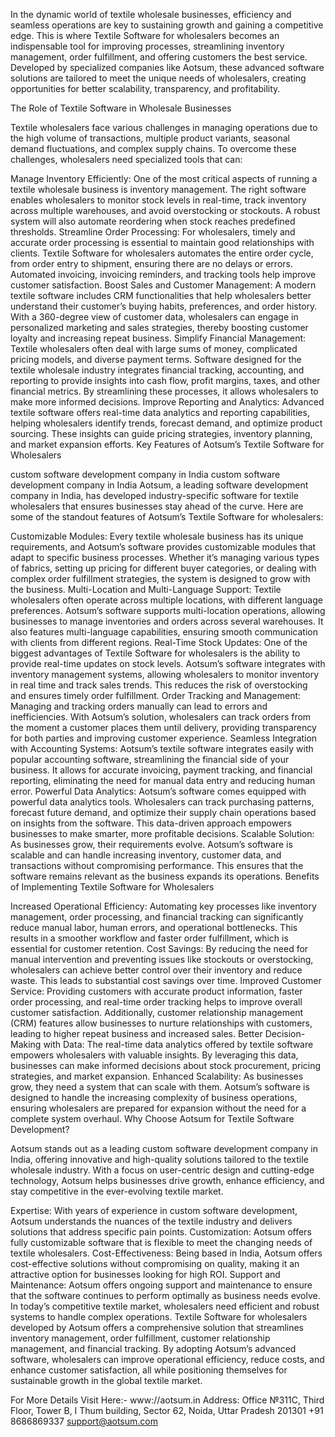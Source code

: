 In the dynamic world of textile wholesale businesses, efficiency and seamless operations are key to sustaining growth and gaining a competitive edge. This is where Textile Software for wholesalers becomes an indispensable tool for improving processes, streamlining inventory management, order fulfillment, and offering customers the best service. Developed by specialized companies like Aotsum, these advanced software solutions are tailored to meet the unique needs of wholesalers, creating opportunities for better scalability, transparency, and profitability.

The Role of Textile Software in Wholesale Businesses


Textile wholesalers face various challenges in managing operations due to the high volume of transactions, multiple product variants, seasonal demand fluctuations, and complex supply chains. To overcome these challenges, wholesalers need specialized tools that can:

Manage Inventory Efficiently: One of the most critical aspects of running a textile wholesale business is inventory management. The right software enables wholesalers to monitor stock levels in real-time, track inventory across multiple warehouses, and avoid overstocking or stockouts. A robust system will also automate reordering when stock reaches predefined thresholds.
Streamline Order Processing: For wholesalers, timely and accurate order processing is essential to maintain good relationships with clients. Textile Software for wholesalers automates the entire order cycle, from order entry to shipment, ensuring there are no delays or errors. Automated invoicing, invoicing reminders, and tracking tools help improve customer satisfaction.
Boost Sales and Customer Management: A modern textile software includes CRM functionalities that help wholesalers better understand their customer’s buying habits, preferences, and order history. With a 360-degree view of customer data, wholesalers can engage in personalized marketing and sales strategies, thereby boosting customer loyalty and increasing repeat business.
Simplify Financial Management: Textile wholesalers often deal with large sums of money, complicated pricing models, and diverse payment terms. Software designed for the textile wholesale industry integrates financial tracking, accounting, and reporting to provide insights into cash flow, profit margins, taxes, and other financial metrics. By streamlining these processes, it allows wholesalers to make more informed decisions.
Improve Reporting and Analytics: Advanced textile software offers real-time data analytics and reporting capabilities, helping wholesalers identify trends, forecast demand, and optimize product sourcing. These insights can guide pricing strategies, inventory planning, and market expansion efforts.
Key Features of Aotsum’s Textile Software for Wholesalers

custom software development company in India
custom software development company in India
Aotsum, a leading software development company in India, has developed industry-specific software for textile wholesalers that ensures businesses stay ahead of the curve. Here are some of the standout features of Aotsum’s Textile Software for wholesalers:

Customizable Modules: Every textile wholesale business has its unique requirements, and Aotsum’s software provides customizable modules that adapt to specific business processes. Whether it’s managing various types of fabrics, setting up pricing for different buyer categories, or dealing with complex order fulfillment strategies, the system is designed to grow with the business.
Multi-Location and Multi-Language Support: Textile wholesalers often operate across multiple locations, with different language preferences. Aotsum’s software supports multi-location operations, allowing businesses to manage inventories and orders across several warehouses. It also features multi-language capabilities, ensuring smooth communication with clients from different regions.
Real-Time Stock Updates: One of the biggest advantages of Textile Software for wholesalers is the ability to provide real-time updates on stock levels. Aotsum’s software integrates with inventory management systems, allowing wholesalers to monitor inventory in real time and track sales trends. This reduces the risk of overstocking and ensures timely order fulfillment.
Order Tracking and Management: Managing and tracking orders manually can lead to errors and inefficiencies. With Aotsum’s solution, wholesalers can track orders from the moment a customer places them until delivery, providing transparency for both parties and improving customer experience.
Seamless Integration with Accounting Systems: Aotsum’s textile software integrates easily with popular accounting software, streamlining the financial side of your business. It allows for accurate invoicing, payment tracking, and financial reporting, eliminating the need for manual data entry and reducing human error.
Powerful Data Analytics: Aotsum’s software comes equipped with powerful data analytics tools. Wholesalers can track purchasing patterns, forecast future demand, and optimize their supply chain operations based on insights from the software. This data-driven approach empowers businesses to make smarter, more profitable decisions.
Scalable Solution: As businesses grow, their requirements evolve. Aotsum’s software is scalable and can handle increasing inventory, customer data, and transactions without compromising performance. This ensures that the software remains relevant as the business expands its operations.
Benefits of Implementing Textile Software for Wholesalers

Increased Operational Efficiency: Automating key processes like inventory management, order processing, and financial tracking can significantly reduce manual labor, human errors, and operational bottlenecks. This results in a smoother workflow and faster order fulfillment, which is essential for customer retention.
Cost Savings: By reducing the need for manual intervention and preventing issues like stockouts or overstocking, wholesalers can achieve better control over their inventory and reduce waste. This leads to substantial cost savings over time.
Improved Customer Service: Providing customers with accurate product information, faster order processing, and real-time order tracking helps to improve overall customer satisfaction. Additionally, customer relationship management (CRM) features allow businesses to nurture relationships with customers, leading to higher repeat business and increased sales.
Better Decision-Making with Data: The real-time data analytics offered by textile software empowers wholesalers with valuable insights. By leveraging this data, businesses can make informed decisions about stock procurement, pricing strategies, and market expansion.
Enhanced Scalability: As businesses grow, they need a system that can scale with them. Aotsum’s software is designed to handle the increasing complexity of business operations, ensuring wholesalers are prepared for expansion without the need for a complete system overhaul.
Why Choose Aotsum for Textile Software Development?

Aotsum stands out as a leading custom software development company in India, offering innovative and high-quality solutions tailored to the textile wholesale industry. With a focus on user-centric design and cutting-edge technology, Aotsum helps businesses drive growth, enhance efficiency, and stay competitive in the ever-evolving textile market.

Expertise: With years of experience in custom software development, Aotsum understands the nuances of the textile industry and delivers solutions that address specific pain points.
Customization: Aotsum offers fully customizable software that is flexible to meet the changing needs of textile wholesalers.
Cost-Effectiveness: Being based in India, Aotsum offers cost-effective solutions without compromising on quality, making it an attractive option for businesses looking for high ROI.
Support and Maintenance: Aotsum offers ongoing support and maintenance to ensure that the software continues to perform optimally as business needs evolve.
In today’s competitive textile market, wholesalers need efficient and robust systems to handle complex operations. Textile Software for wholesalers developed by Aotsum offers a comprehensive solution that streamlines inventory management, order fulfillment, customer relationship management, and financial tracking. By adopting Aotsum’s advanced software, wholesalers can improve operational efficiency, reduce costs, and enhance customer satisfaction, all while positioning themselves for sustainable growth in the global textile market.

For More Details
Visit Here:- www://aotsum.in
Address: Office №311C, Third Floor, Tower B, I Thum building, Sector 62, Noida, Uttar Pradesh 201301
+91 8686869337
support@aotsum.com
